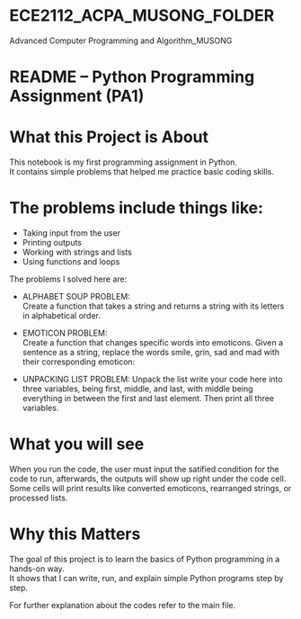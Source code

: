 # ECE2112_ACPA_MUSONG_FOLDER
Advanced Computer Programming and Algorithm_MUSONG

# README – Python Programming Assignment (PA1)

# What this Project is About
This notebook is my first programming assignment in Python.  
It contains simple problems that helped me practice basic coding skills.  

# The problems include things like:  
- Taking input from the user  
- Printing outputs  
- Working with strings and lists  
- Using functions and loops  

The problems I solved here are:  
- ALPHABET SOUP PROBLEM:  
Create a function that takes a string and returns a string with its letters
in alphabetical order.

- EMOTICON PROBLEM:  
Create a function that changes specific words into emoticons. Given a sentence
as a string, replace the words smile, grin, sad and mad with their corresponding emoticon:

- UNPACKING LIST PROBLEM:
Unpack the list write your code here into three variables, being first,
middle, and last, with middle being everything in between the first and last element. Then print all three
variables.

# What you will see
When you run the code, the user must input the satified condition for the code to run, afterwards, 
the outputs will show up right under the code cell. Some cells will print results like converted emoticons, 
rearranged strings, or processed lists.  

# Why this Matters
The goal of this project is to learn the basics of Python programming in a hands-on way.  
It shows that I can write, run, and explain simple Python programs step by step. 

For further explanation about the codes refer to the main file.
